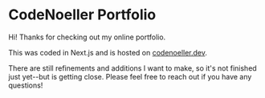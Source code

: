 # CodeNoeller Portfolio

Hi! Thanks for checking out my online portfolio.

This was coded in Next.js and is hosted on [codenoeller.dev](https://codenoeller.dev).

There are still refinements and additions I want to make, so it's not finished just yet--but is getting close.
Please feel free to reach out if you have any questions!
